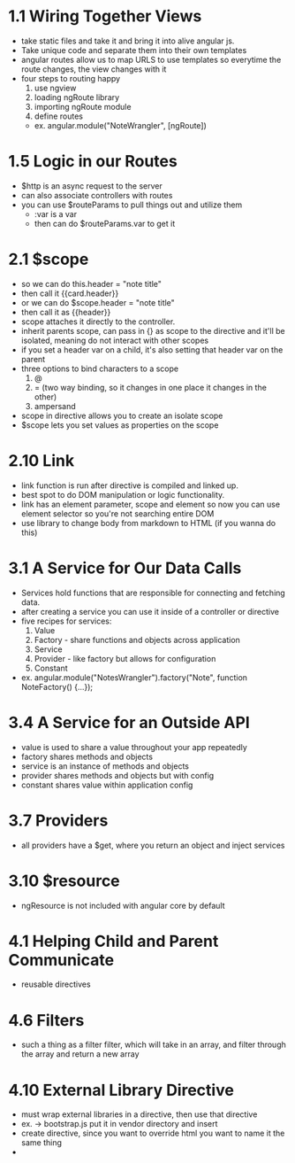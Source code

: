 # 1.1 Wiring Together Views
* take static files and take it and bring it into alive angular js.
* Take unique code and separate them into their own templates
* angular routes allow us to map URLS to use templates so everytime the route changes, the view changes with it
* four steps to routing happy
	1. use ngview
	2. loading ngRoute library
	3. importing ngRoute module
	4. define routes
	* ex. angular.module("NoteWrangler", [ngRoute])

# 1.5 Logic in our Routes
* $http is an async request to the server
* can also associate controllers with routes
* you can use $routeParams to pull things out and utilize them
	* :var is a var
	* then can do $routeParams.var to get it

# 2.1 $scope
* so we can do this.header = "note title"
* then call it {{card.header}}
* or we can do $scope.header = "note title"
* then call it as {{header}}
* scope attaches it directly to the controller.
* inherit parents scope, can pass in {} as scope to the directive and it'll be isolated, meaning do not interact with other scopes
* if you set a header var on a child, it's also setting that header var on the parent
* three options to bind characters to a scope
	1. @
	2. = (two way binding, so it changes in one place it changes in the other)
	3. ampersand
* scope in directive allows you to create an isolate scope
* $scope lets you set values as properties on the scope

# 2.10 Link
* link function is run after directive is compiled and linked up.
* best spot to do DOM manipulation or logic functionality.
* link has an element parameter, scope and element so now you can use element selector so you're not searching entire DOM
* use library to change body from markdown to HTML (if you wanna do this)

# 3.1 A Service for Our Data Calls
* Services hold functions that are responsible for connecting and fetching data.
* after creating a service you can use it inside of a controller or directive
* five recipes for services:
	1. Value
	2. Factory - share functions and objects across application
	3. Service
	4. Provider - like factory but allows for configuration
	5. Constant
* ex. angular.module("NotesWrangler").factory("Note", function NoteFactory() {...});

# 3.4 A Service for an Outside API
* value is used to share a value throughout your app repeatedly
* factory shares methods and objects
* service is an instance of methods and objects
* provider shares methods and objects but with config
* constant shares value within application config

# 3.7 Providers
* all providers have a $get, where you return an object and inject services

# 3.10 $resource
* ngResource is not included with angular core by default

# 4.1 Helping Child and Parent Communicate
* reusable directives

# 4.6 Filters
* such a thing as a filter filter, which will take in an array, and filter through the array and return a new array

# 4.10 External Library Directive
* must wrap external libraries in a directive, then use that directive
* ex. -> bootstrap.js put it in vendor directory and insert
* create directive, since you want to override html you want to name it the same thing
* 


